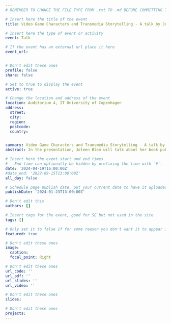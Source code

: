 ```yaml
---
# REMEMBER TO CHANGE THE FILE TYPE FROM .txt TO .md BEFORE COMMITTING THE ACTIVITY

# Insert here the title of the event
title: Video Game Characters and Transmedia Storytelling - A talk by Joleen Blom

# Insert here the type of event or activity
event: Talk

# If the event has an external url place it here
event_url: 


# Don't edit these ones
profile: false
share: false

# Set to true to display the event
active: true

# Change the location and address of the event
location: Auditorium 4, IT University of Copenhagen
address: 
  street: 
  city: 
  region: 
  postcode: 
  country: 


summary: Video Game Characters and Transmedia Storytelling - A talk by Joleen Blom
abstract: In the presentation, Joleen Blom will talk about her book publication Video Game Characters and Transmedia Storytelling, published at the Amsterdam University Press at the end of October 2023. The book discusses the video game characters embedded in our contemporary popular culture in which they are constantly produced and re-imagined. The first half of the talk will focus on the writing and publication process. It will address questions such as what was it like to publish an academic book for the first time? What is it like to work on a book publication instead of a PhD dissertation? What were the challenges and what went well? What would I do different in the future? The second half will engage with the contents of the book. The talk will particularly focus on transmedia character studies and the role of digital games in our contemporary media ecology so focused on continuity between stories and characters. 

# Insert here the event start and end times.
#   End time can optionally be hidden by prefixing the line with `#`.
date: '2024-04-19T16:00:00Z'
#date_end: '2022-09-15T13:00:00Z'
all_day: false

# Schedule page publish date, put your current date to have it uploaded instanty
publishDate: '2024-01-23T13:00:00Z'

# Don't edit this
authors: []

# Insert tags for the event, good for SE but not used in the site
tags: []

# Only set it to false if for some reason you don't want it to appear in the home, but only in the archive
featured: true

# Don't edit these ones
image:
  caption: 
  focal_point: Right

# Don't edit these ones
url_code: ''
url_pdf: ''
url_slides: ''
url_video: ''

# Don't edit these ones
slides:

# Don't edit these ones
projects:
---
```

